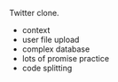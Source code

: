 Twitter clone.

- context
- user file upload
- complex database
- lots of promise practice
- code splitting